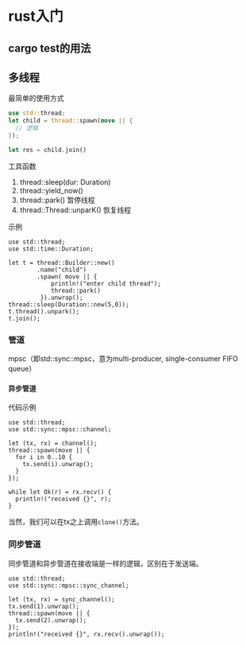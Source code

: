 # rust入门

## cargo test的用法

## 多线程

最简单的使用方式
```rust
use std::thread;
let child = thread::spawn(move || {
  // 逻辑
});

let res = child.join()
```

工具函数
1. thread::sleep(dur: Duration)
2. thread::yield_now()
3. thread::park() 暂停线程
4. thread::Thread::unparK() 恢复线程

示例
```
use std::thread;
use std::time::Duration;

let t = thread::Builder::new()
        .name("child")
        .spawn( move || {
            println!("enter child thread");
            thread::park()
         }).unwrap();
thread::sleep(Duration::new(5,0));
t.thread().unpark();
t.join();
```

### 管道
mpsc（即std::sync::mpsc，意为multi-producer, single-consumer FIFO queue）

#### 异步管道
代码示例
```
use std::thread;
use std::sync::mpsc::channel;

let (tx, rx) = channel();
thread::spawn(move || {
  for i in 0..10 {
    tx.send(i).unwrap();
  }
});

while let Ok(r) = rx.recv() {
  println!("received {}", r);
}
```

当然，我们可以在tx之上调用`clone()`方法。

### 同步管道
同步管道和异步管道在接收端是一样的逻辑，区别在于发送端。

```
use std::thread;
use std::sync::mpsc::sync_channel;

let (tx, rx) = sync_channel();
tx.send(1).unwrap();
thread::spawn(move || {
  tx.send(2).unwrap();
});
println!("received {}", rx.recv().unwrap());
```
